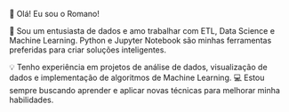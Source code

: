 👋 Olá! Eu sou o Romano! 

💼 Sou um entusiasta de dados e amo trabalhar com ETL, Data Science e Machine Learning. Python e Jupyter Notebook são minhas ferramentas preferidas para criar soluções inteligentes. 

💡 Tenho experiência em projetos de análise de dados, visualização de dados e implementação de algoritmos de Machine Learning. 💻 Estou sempre buscando aprender e aplicar novas técnicas para melhorar minha habilidades.


<!---
RomanoGameplay/RomanoGameplay is a ✨ special ✨ repository because its `README.md` (this file) appears on your GitHub profile.
You can click the Preview link to take a look at your changes.
--->
